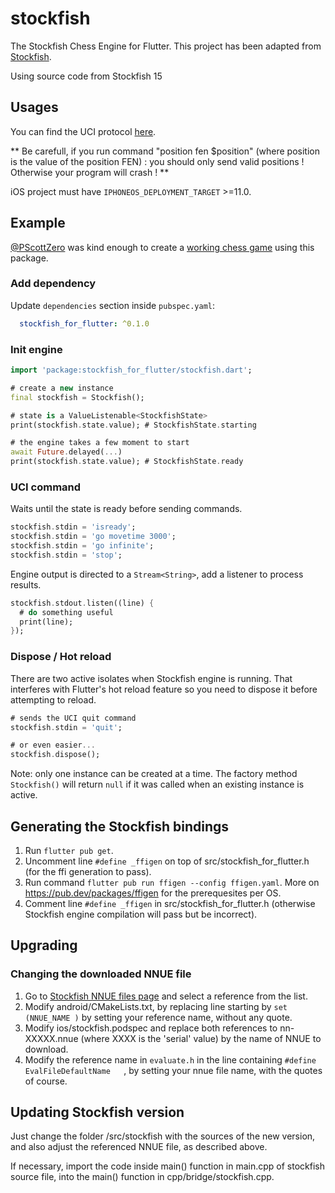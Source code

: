 # stockfish

The Stockfish Chess Engine for Flutter.
This project has been adapted from [Stockfish](https://github.com/ArjanAswal/Stockfish).

Using source code from Stockfish 15

## Usages

You can find the UCI protocol [here](http://wbec-ridderkerk.nl/html/UCIProtocol.html).

** Be carefull, if you run command "position fen $position" (where position is the value of the position FEN) : you should only send valid positions ! Otherwise your program will crash ! **

iOS project must have `IPHONEOS_DEPLOYMENT_TARGET` >=11.0.

## Example

[@PScottZero](https://github.com/PScottZero) was kind enough to create a [working chess game](https://github.com/PScottZero/EnPassant/tree/stockfish) using this package.

### Add dependency

Update `dependencies` section inside `pubspec.yaml`:

```yaml
  stockfish_for_flutter: ^0.1.0
```

### Init engine

```dart
import 'package:stockfish_for_flutter/stockfish.dart';

# create a new instance
final stockfish = Stockfish();

# state is a ValueListenable<StockfishState>
print(stockfish.state.value); # StockfishState.starting

# the engine takes a few moment to start
await Future.delayed(...)
print(stockfish.state.value); # StockfishState.ready
```

### UCI command

Waits until the state is ready before sending commands.

```dart
stockfish.stdin = 'isready';
stockfish.stdin = 'go movetime 3000';
stockfish.stdin = 'go infinite';
stockfish.stdin = 'stop';
```

Engine output is directed to a `Stream<String>`, add a listener to process results.

```dart
stockfish.stdout.listen((line) {
  # do something useful
  print(line);
});
```

### Dispose / Hot reload

There are two active isolates when Stockfish engine is running. That interferes with Flutter's hot reload feature so you need to dispose it before attempting to reload.

```dart
# sends the UCI quit command
stockfish.stdin = 'quit';

# or even easier...
stockfish.dispose();
```

Note: only one instance can be created at a time. The factory method `Stockfish()` will return `null` if it was called when an existing instance is active.

## Generating the Stockfish bindings

1. Run `flutter pub get`.
2. Uncomment line `#define _ffigen` on top of src/stockfish_for_flutter.h (for the ffi generation to pass).
3. Run command `flutter pub run ffigen --config ffigen.yaml`.
More on https://pub.dev/packages/ffigen for the prerequesites per OS.
4. Comment line `#define _ffigen` in src/stockfish_for_flutter.h (otherwise Stockfish engine compilation will pass but be incorrect).

## Upgrading

### Changing the downloaded NNUE file

1. Go to [Stockfish NNUE files page](https://tests.stockfishchess.org/nns) and select a reference from the list.
2. Modify android/CMakeLists.txt, by replacing line starting by `set (NNUE_NAME )` by setting your reference name, without any quote.
3. Modify ios/stockfish.podspec and replace both references to nn-XXXXX.nnue (where XXXX is the 'serial' value) by the name of NNUE to download.
4. Modify the reference name in `evaluate.h` in the line containing `#define EvalFileDefaultName   `, by setting your nnue file name, with the quotes of course.

## Updating Stockfish version

Just change the folder /src/stockfish with the sources of the new version, and also adjust the referenced NNUE file, as described above.

If necessary, import the code inside main() function in main.cpp of stockfish source file, into the main() function in cpp/bridge/stockfish.cpp.